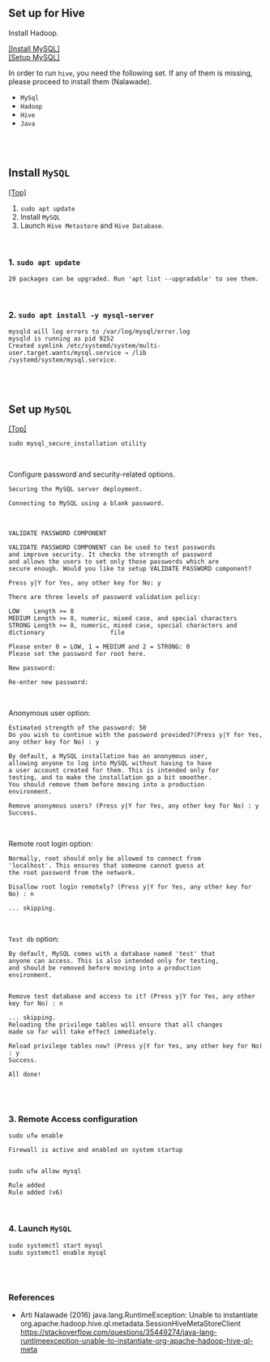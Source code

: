 ## <span id='top'>Set up for Hive</span>

Install Hadoop. 

[[Install MySQL]](#install)  
[[Setup MySQL]](#setup)  

In order to run `hive`, you need the following set. If any of them is missing, please proceed to install them (Nalawade). 

- `MySql`
- `Hadoop`
- `Hive`
- `Java`

<br>
<br>

## <span id='install'>Install `MySQL`</span>

[[Top]](#top)

1. `sudo apt update`
2. Install `MySQL`
3. Launch `Hive Metastore` and `Hive Database`.

<br>

### 1. `sudo apt update`

    20 packages can be upgraded. Run 'apt list --upgradable' to see them.

<br>

### 2. `sudo apt install -y mysql-server`

    mysqld will log errors to /var/log/mysql/error.log
    mysqld is running as pid 9252
    Created symlink /etc/systemd/system/multi-user.target.wants/mysql.service → /lib
    /systemd/system/mysql.service.

<br>
<br>

## <span id='setup'>Set up `MySQL`</span>

[[Top]](#top)

    sudo mysql_secure_installation utility

<br>

Configure password and security-related options. 

    Securing the MySQL server deployment.

    Connecting to MySQL using a blank password.

<br>

`VALIDATE PASSWORD COMPONENT`

    VALIDATE PASSWORD COMPONENT can be used to test passwords
    and improve security. It checks the strength of password
    and allows the users to set only those passwords which are
    secure enough. Would you like to setup VALIDATE PASSWORD component?

    Press y|Y for Yes, any other key for No: y

    There are three levels of password validation policy:

    LOW    Length >= 8
    MEDIUM Length >= 8, numeric, mixed case, and special characters
    STRONG Length >= 8, numeric, mixed case, special characters and dictionary                  file

    Please enter 0 = LOW, 1 = MEDIUM and 2 = STRONG: 0
    Please set the password for root here.

    New password: 

    Re-enter new password: 

<br>

Anonymous user option: 

    Estimated strength of the password: 50 
    Do you wish to continue with the password provided?(Press y|Y for Yes, any other key for No) : y

    By default, a MySQL installation has an anonymous user,
    allowing anyone to log into MySQL without having to have
    a user account created for them. This is intended only for
    testing, and to make the installation go a bit smoother.
    You should remove them before moving into a production
    environment.

    Remove anonymous users? (Press y|Y for Yes, any other key for No) : y
    Success.

<br>

Remote root login option: 

    Normally, root should only be allowed to connect from
    'localhost'. This ensures that someone cannot guess at
    the root password from the network.

    Disallow root login remotely? (Press y|Y for Yes, any other key for No) : n

    ... skipping.

<br>

`Test db` option: 

    By default, MySQL comes with a database named 'test' that
    anyone can access. This is also intended only for testing,
    and should be removed before moving into a production
    environment.


    Remove test database and access to it? (Press y|Y for Yes, any other key for No) : n

    ... skipping.
    Reloading the privilege tables will ensure that all changes
    made so far will take effect immediately.

    Reload privilege tables now? (Press y|Y for Yes, any other key for No) : y
    Success.

    All done! 

<br>
<br>

### 3. Remote Access configuration

    sudo ufw enable

    Firewall is active and enabled on system startup

    
    sudo ufw allow mysql
    
    Rule added
    Rule added (v6)

<br>

### 4. Launch `MySQL`

    sudo systemctl start mysql
    sudo systemctl enable mysql

<br>
<br>


### References 

- Arti Nalawade (2016) java.lang.RuntimeException: Unable to instantiate org.apache.hadoop.hive.ql.metadata.SessionHiveMetaStoreClient https://stackoverflow.com/questions/35449274/java-lang-runtimeexception-unable-to-instantiate-org-apache-hadoop-hive-ql-meta
